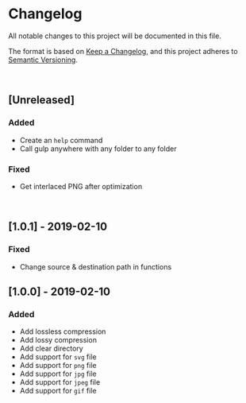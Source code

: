 <!-- markdownlint-disable MD012 MD022 MD024 -->
# Changelog

All notable changes to this project will be documented in this file.

The format is based on [Keep a Changelog](https://keepachangelog.com/en/1.0.0/),
and this project adheres to [Semantic Versioning](https://semver.org/spec/v2.0.0.html).


&nbsp; <!-- break line -->

## [Unreleased]

### Added

- Create an `help` command
- Call gulp anywhere with any folder to any folder

### Fixed

- Get interlaced PNG after optimization

&nbsp; <!-- break line -->

## [1.0.1] - 2019-02-10
### Fixed

- Change source & destination path in functions


## [1.0.0] - 2019-02-10
### Added

- Add lossless compression
- Add lossy compression
- Add clear directory
- Add support for `svg` file
- Add support for `png` file
- Add support for `jpg` file
- Add support for `jpeg` file
- Add support for `gif` file